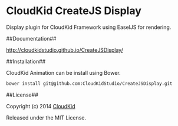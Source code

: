 CloudKid CreateJS Display
=================

Display plugin for CloudKid Framework using EaselJS for rendering.

##Documentation##

http://cloudkidstudio.github.io/CreateJSDisplay/

##Installation##

CloudKid Animation can be install using Bower.

```bash
bower install git@github.com:CloudKidStudio/CreateJSDisplay.git
```

##License##

Copyright (c) 2014 [CloudKid](http://github.com/cloudkidstudio)

Released under the MIT License.
